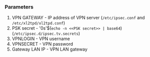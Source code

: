 ### Parameters

1) VPN GATEWAY - IP address of VPN server (`/etc/ipsec.conf` and `/etc/xl2tpd/xl2tpd.conf`)
2) PSK secret - '0s'$(`echo -n <<PSK secret>> | base64`) (`/etc/ipsec.d/ipsec.tv.secrets`)
3) VPNLOGIN - VPN username
4) VPNSECRET - VPN password
5) Gateway LAN IP - VPN LAN gateway 
